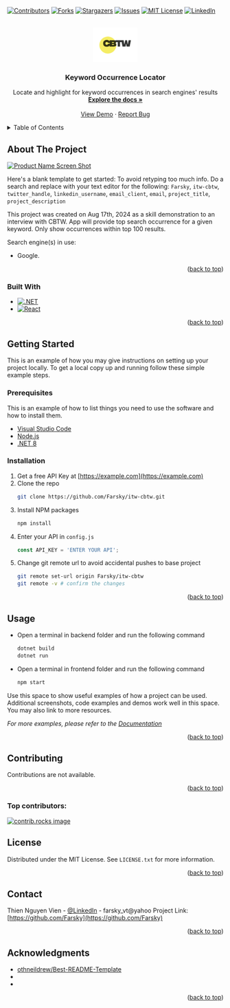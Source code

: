 <!-- Improved compatibility of back to top link: See: https://github.com/othneildrew/Best-README-Template/pull/73 -->
<a id="readme-top"></a>
<!--
*** Thanks for checking out the Best-README-Template. If you have a suggestion
*** that would make this better, please fork the repo and create a pull request
*** or simply open an issue with the tag "enhancement".
*** Don't forget to give the project a star!
*** Thanks again! Now go create something AMAZING! :D
-->



<!-- PROJECT SHIELDS -->
<!--
*** I'm using markdown "reference style" links for readability.
*** Reference links are enclosed in brackets [ ] instead of parentheses ( ).
*** See the bottom of this document for the declaration of the reference variables
*** for contributors-url, forks-url, etc. This is an optional, concise syntax you may use.
*** https://www.markdownguide.org/basic-syntax/#reference-style-links
-->
[![Contributors][contributors-shield]][contributors-url]
[![Forks][forks-shield]][forks-url]
[![Stargazers][stars-shield]][stars-url]
[![Issues][issues-shield]][issues-url]
[![MIT License][license-shield]][license-url]
[![LinkedIn][linkedin-shield]][linkedin-url]



<!-- PROJECT LOGO -->
<br />
<div align="center">
  <a href="https://github.com/Farsky/itw-cbtw">
    <img src="assets/logo.png" alt="Logo" height="80" />
  </a>

<h3 align="center">Keyword Occurrence Locator</h3>

  <p align="center">
    Locate and highlight for keyword occurrences in search engines' results
    <br />
    <a href="https://github.com/Farsky/itw-cbtw"><strong>Explore the docs »</strong></a>
    <br />
    <br />
    <a href="https://github.com/Farsky/itw-cbtw">View Demo</a>
    ·
    <a href="https://github.com/Farsky/itw-cbtw/issues/new?labels=bug&template=bug_report.md">Report Bug</a>
  </p>
</div>



<!-- TABLE OF CONTENTS -->
<details>
  <summary>Table of Contents</summary>
  <ol>
    <li>
      <a href="#about-the-project">About The Project</a>
      <ul>
        <li><a href="#built-with">Built With</a></li>
      </ul>
    </li>
    <li>
      <a href="#getting-started">Getting Started</a>
      <ul>
        <li><a href="#prerequisites">Prerequisites</a></li>
        <li><a href="#installation">Installation</a></li>
      </ul>
    </li>
    <li><a href="#usage">Usage</a></li>
    <li><a href="#contributing">Contributing</a></li>
    <li><a href="#license">License</a></li>
    <li><a href="#contact">Contact</a></li>
    <li><a href="#acknowledgments">Acknowledgments</a></li>
  </ol>
</details>



<!-- ABOUT THE PROJECT -->
## About The Project

[![Product Name Screen Shot][product-screenshot]](https://example.com)

Here's a blank template to get started: To avoid retyping too much info. Do a search and replace with your text editor for the following: `Farsky`, `itw-cbtw`, `twitter_handle`, `linkedin_username`, `email_client`, `email`, `project_title`, `project_description`

This project was created on Aug 17th, 2024 as a skill demonstration to an interview with CBTW.
App will provide top search occurrence for a given keyword. Only show occurrences within top 100 results.

Search engine(s) in use:
- Google.
<p align="right">(<a href="#readme-top">back to top</a>)</p>



### Built With

* [![.NET][.NET]][Net-url]
* [![React][React.js]][React-url]
<!--* [![Svelte][Svelte.dev]][Svelte-url]-->

<p align="right">(<a href="#readme-top">back to top</a>)</p>



<!-- GETTING STARTED -->
## Getting Started

This is an example of how you may give instructions on setting up your project locally.
To get a local copy up and running follow these simple example steps.

### Prerequisites

This is an example of how to list things you need to use the software and how to install them.
* [Visual Studio Code](https://code.visualstudio.com/)
* [Node.js](https://nodejs.org/)
* [.NET 8](https://dotnet.microsoft.com/)

### Installation

1. Get a free API Key at [https://example.com](https://example.com)
2. Clone the repo
   ```sh
   git clone https://github.com/Farsky/itw-cbtw.git
   ```
3. Install NPM packages
   ```sh
   npm install
   ```
4. Enter your API in `config.js`
   ```js
   const API_KEY = 'ENTER YOUR API';
   ```
5. Change git remote url to avoid accidental pushes to base project
   ```sh
   git remote set-url origin Farsky/itw-cbtw
   git remote -v # confirm the changes
   ```

<p align="right">(<a href="#readme-top">back to top</a>)</p>



<!-- USAGE EXAMPLES -->
## Usage

* Open a terminal in backend folder and run the following command
  ```sh
  dotnet build
  dotnet run
  ```
* Open a terminal in frontend folder and run the following command
  ```sh
  npm start
  ```
Use this space to show useful examples of how a project can be used. Additional screenshots, code examples and demos work well in this space. You may also link to more resources.

_For more examples, please refer to the [Documentation](https://example.com)_

<p align="right">(<a href="#readme-top">back to top</a>)</p>



<!-- CONTRIBUTING -->
## Contributing

Contributions are not available.

<p align="right">(<a href="#readme-top">back to top</a>)</p>

### Top contributors:

<a href="https://github.com/Farsky/cbtw/graphs/contributors">
  <img src="https://contrib.rocks/image?repo=Farsky/itw-cbtw" alt="contrib.rocks image" />
</a>



<!-- LICENSE -->
## License

Distributed under the MIT License. See `LICENSE.txt` for more information.

<p align="right">(<a href="#readme-top">back to top</a>)</p>



<!-- CONTACT -->
## Contact

Thien Nguyen Vien - [@LinkedIn](https://www.linkedin.com/in/farsky/) - farsky_vt@yahoo
Project Link: [https://github.com/Farsky](https://github.com/Farsky)

<p align="right">(<a href="#readme-top">back to top</a>)</p>



<!-- ACKNOWLEDGMENTS -->
## Acknowledgments

* [othneildrew/Best-README-Template](https://github.com/othneildrew/Best-README-Template)
* []()
* []()

<p align="right">(<a href="#readme-top">back to top</a>)</p>



<!-- MARKDOWN LINKS & IMAGES -->
<!-- https://www.markdownguide.org/basic-syntax/#reference-style-links -->
[contributors-shield]: https://img.shields.io/github/contributors/Farsky/itw-cbtw.svg?style=for-the-badge
[contributors-url]: https://github.com/Farsky/itw-cbtw/graphs/contributors
[forks-shield]: https://img.shields.io/github/forks/Farsky/itw-cbtw.svg?style=for-the-badge
[forks-url]: https://github.com/Farsky/itw-cbtw/network/members
[stars-shield]: https://img.shields.io/github/stars/Farsky/itw-cbtw.svg?style=for-the-badge
[stars-url]: https://github.com/Farsky/itw-cbtw/stargazers
[issues-shield]: https://img.shields.io/github/issues/Farsky/itw-cbtw.svg?style=for-the-badge
[issues-url]: https://github.com/Farsky/itw-cbtw/issues
[license-shield]: https://img.shields.io/github/license/Farsky/itw-cbtw.svg?style=for-the-badge
[license-url]: https://github.com/Farsky/itw-cbtw/blob/main/LICENSE.txt
[linkedin-shield]: https://img.shields.io/badge/-LinkedIn-black.svg?style=for-the-badge&logo=linkedin&colorB=555
[linkedin-url]: https://linkedin.com/in/Farsky
[product-screenshot]: images/screenshot.png
[.NET]: https://img.shields.io/badge/.NET-5C2D91?style=for-the-badge&logo=.net&logoColor=white
[Net-url]: https://dotnet.microsoft.com/
[React.js]: https://img.shields.io/badge/React-20232A?style=for-the-badge&logo=react&logoColor=61DAFB
[React-url]: https://reactjs.org/
